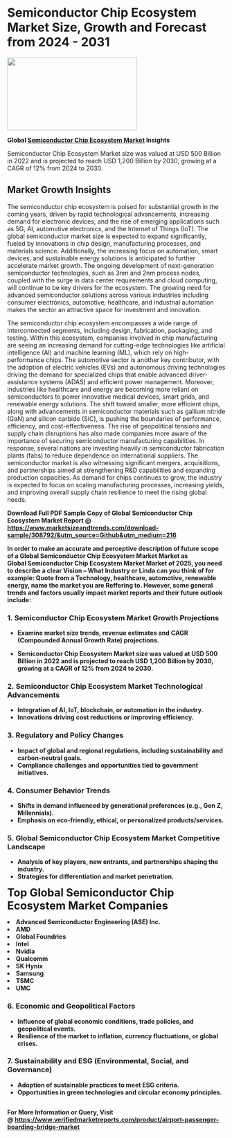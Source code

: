 <H1>Semiconductor Chip Ecosystem Market Size, Growth and Forecast from 2024 - 2031</H1><img class="aligncenter size-medium wp-image-584254" src="https://thirdeyenews.in/wp-content/uploads/2024/09/Global-Market-Research-300x168.jpeg" alt="" width="300" height="168" /><p><strong>Global&nbsp;<a href="https://www.marketsizeandtrends.com/download-sample/308792/&amp;utm_source=Github&utm_medium=216">Semiconductor Chip Ecosystem Market</a> Insights</strong></p><p>Semiconductor Chip Ecosystem Market size was valued at USD 500 Billion in 2022 and is projected to reach USD 1,200 Billion by 2030, growing at a CAGR of 12% from 2024 to 2030.</p><p><h2>Market Growth Insights</h2> <p>The semiconductor chip ecosystem is poised for substantial growth in the coming years, driven by rapid technological advancements, increasing demand for electronic devices, and the rise of emerging applications such as 5G, AI, automotive electronics, and the Internet of Things (IoT). The global semiconductor market size is expected to expand significantly, fueled by innovations in chip design, manufacturing processes, and materials science. Additionally, the increasing focus on automation, smart devices, and sustainable energy solutions is anticipated to further accelerate market growth. The ongoing development of next-generation semiconductor technologies, such as 3nm and 2nm process nodes, coupled with the surge in data center requirements and cloud computing, will continue to be key drivers for the ecosystem. The growing need for advanced semiconductor solutions across various industries including consumer electronics, automotive, healthcare, and industrial automation makes the sector an attractive space for investment and innovation.</p> <p><strong></strong></p> <p>The semiconductor chip ecosystem encompasses a wide range of interconnected segments, including design, fabrication, packaging, and testing. Within this ecosystem, companies involved in chip manufacturing are seeing an increasing demand for cutting-edge technologies like artificial intelligence (AI) and machine learning (ML), which rely on high-performance chips. The automotive sector is another key contributor, with the adoption of electric vehicles (EVs) and autonomous driving technologies driving the demand for specialized chips that enable advanced driver-assistance systems (ADAS) and efficient power management. Moreover, industries like healthcare and energy are becoming more reliant on semiconductors to power innovative medical devices, smart grids, and renewable energy solutions. The shift toward smaller, more efficient chips, along with advancements in semiconductor materials such as gallium nitride (GaN) and silicon carbide (SiC), is pushing the boundaries of performance, efficiency, and cost-effectiveness. The rise of geopolitical tensions and supply chain disruptions has also made companies more aware of the importance of securing semiconductor manufacturing capabilities. In response, several nations are investing heavily in semiconductor fabrication plants (fabs) to reduce dependence on international suppliers. The semiconductor market is also witnessing significant mergers, acquisitions, and partnerships aimed at strengthening R&D capabilities and expanding production capacities. As demand for chips continues to grow, the industry is expected to focus on scaling manufacturing processes, increasing yields, and improving overall supply chain resilience to meet the rising global needs. <p><strong></p><p><span class=""><strong>Download Full PDF Sample Copy of Global Semiconductor Chip Ecosystem Market Report</strong> @ <a href="https://www.marketsizeandtrends.com/download-sample/308792/&amp;utm_source=Github&utm_medium=216" target="_blank">https://www.marketsizeandtrends.com/download-sample/308792/&amp;utm_source=Github&utm_medium=216</a></span></p><p>In order to make an accurate and perceptive description of future scope of a Global&nbsp;Semiconductor Chip Ecosystem Market Market as Global&nbsp;Semiconductor Chip Ecosystem Market Market of 2025, you need to describe a clear Vision &ndash; What Industry or Linda can you think of for example: Quote from a Technology, healthcare, automotive, renewable energy, name the market you are Reffering to. However, some general trends and factors usually impact market reports and their future outlook include:</p><h3>1.&nbsp;<strong>Semiconductor Chip Ecosystem Market Growth Projections</strong></h3><ul><li>Examine market size trends, revenue estimates and CAGR (Compounded Annual Growth Rate) projections.</li><li><p>Semiconductor Chip Ecosystem Market size was valued at USD 500 Billion in 2022 and is projected to reach USD 1,200 Billion by 2030, growing at a CAGR of 12% from 2024 to 2030.</p></li></ul><h3>2.&nbsp;<strong>Semiconductor Chip Ecosystem Market Technological Advancements</strong></h3><ul><li>Integration of AI, IoT, blockchain, or automation in the industry.</li><li>Innovations driving cost reductions or improving efficiency.</li></ul><h3>3.&nbsp;<strong>Regulatory and Policy Changes</strong></h3><ul><li>Impact of global and regional regulations, including sustainability and carbon-neutral goals.</li><li>Compliance challenges and opportunities tied to government initiatives.</li></ul><h3>4.&nbsp;<strong>Consumer Behavior Trends</strong></h3><ul><li>Shifts in demand influenced by generational preferences (e.g., Gen Z, Millennials).</li><li>Emphasis on eco-friendly, ethical, or personalized products/services.</li></ul><h3>5.&nbsp;<strong>Global Semiconductor Chip Ecosystem Market Competitive Landscape</strong></h3><ul><li>Analysis of key players, new entrants, and partnerships shaping the industry.</li><li>Strategies for differentiation and market penetration.</li></ul><p data-pm-slice="1 1 []"><span style="color: inherit; font-family: inherit; font-size: 25px;">Top Global Semiconductor Chip Ecosystem Market Companies</span></p><div class="" data-test-id=""><p><li>Advanced Semiconductor Engineering (ASE) Inc.</li><li> AMD</li><li> Global Foundries</li><li> Intel</li><li> Nvidia</li><li> Qualcomm</li><li> SK Hynix</li><li> Samsung</li><li> TSMC</li><li> UMC</li></p></div><h3>6.&nbsp;<strong>Economic and Geopolitical Factors</strong></h3><ul><li>Influence of global economic conditions, trade policies, and geopolitical events.</li><li>Resilience of the market to inflation, currency fluctuations, or global crises.</li></ul><h3>7.&nbsp;<strong>Sustainability and ESG (Environmental, Social, and Governance)</strong></h3><ul><li>Adoption of sustainable practices to meet ESG criteria.</li><li>Opportunities in green technologies and circular economy principles.</li></ul><h2><strong style="font-size: 14px;">For More Information or Query, Visit @&nbsp;</strong><a style="background-color: #ffffff; font-size: 14px;" href="https://www.marketsizeandtrends.com/report/semiconductor-chip-ecosystem-market/" target="_blank">https://www.verifiedmarketreports.com/product/airport-passenger-boarding-bridge-market</a></h2>
